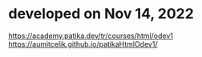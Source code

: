 # developed on Nov 14, 2022   
https://academy.patika.dev/tr/courses/html/odev1  
https://aumitcelik.github.io/patikaHtmlOdev1/  